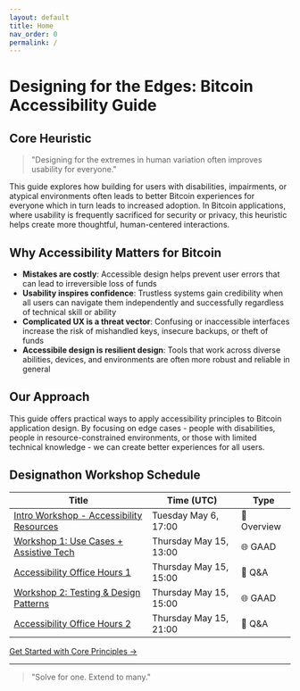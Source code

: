 ```yaml
---
layout: default
title: Home
nav_order: 0
permalink: /
---
```


# Designing for the Edges: Bitcoin Accessibility Guide

## Core Heuristic

> "Designing for the extremes in human variation often improves usability for everyone."

This guide explores how building for users with disabilities, impairments, or atypical environments often leads to better Bitcoin experiences for everyone which in turn leads to increased adoption. In Bitcoin applications, where usability is frequently sacrificed for security or privacy, this heuristic helps create more thoughtful, human-centered interactions.

## Why Accessibility Matters for Bitcoin

- **Mistakes are costly**: Accessible design helps prevent user errors that can lead to irreversible loss of funds
- **Usability inspires confidence**: Trustless systems gain credibility when all users can navigate them independently and successfully regardless of technical skill or ability
- **Complicated UX is a threat vector**: Confusing or inaccessible interfaces increase the risk of mishandled keys, insecure backups, or theft of funds
- **Accessibile design is resilient design**: Tools that work across diverse abilities, devices, and environments are often more robust and reliable in general

## Our Approach

This guide offers practical ways to apply accessibility principles to Bitcoin application design. By focusing on edge cases - people with disabilities, people in resource-constrained environments, or those with limited technical knowledge - we can create better experiences for all users.

## Designathon Workshop Schedule

<table>
    <thead>
        <tr>
            <th><strong>Title</strong></th>
            <th><strong>Time (UTC)</strong></th>
            <th><strong>Type</strong></th>
        </tr>
    </thead>
    <tbody>
        <tr>
            <td><a href="https://github.com/BitcoinDesign/Meta/issues/780">Intro Workshop - Accessibility Resources</a></td>
            <td>Tuesday May 6, 17:00</td>
            <td><span aria-hidden="true">🧠</span> Overview</td>
        </tr>
        <tr>
            <td><a href="https://github.com/BitcoinDesign/Meta/issues/788">Workshop 1: Use Cases + Assistive Tech</a></td>
            <td>Thursday May 15, 13:00</td>
            <td><span aria-hidden="true">🌐</span> GAAD</td>
        </tr>
        <tr>
            <td><a href="https://github.com/BitcoinDesign/Meta/issues/789">Accessibility Office Hours 1</a></td>
            <td>Thursday May 15, 15:00</td>
            <td><span aria-hidden="true">💬</span> Q&A</td>
        </tr>
        <tr>
            <td><a href="https://github.com/BitcoinDesign/Meta/issues/790">Workshop 2: Testing & Design Patterns</a></td>
            <td>Thursday May 15, 15:00</td>
            <td><span aria-hidden="true">🌐</span> GAAD</td>
        </tr>
        <tr>
            <td><a href="https://github.com/BitcoinDesign/Meta/issues/791">Accessibility Office Hours 2</a></td>
            <td>Thursday May 15, 21:00</td>
            <td><span aria-hidden="true">💬</span> Q&A</td>
        </tr>
    </tbody>
</table>

[Get Started with Core Principles →](principles.html)

---

> "Solve for one. Extend to many."
